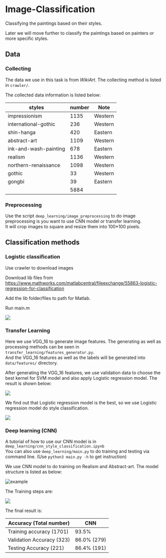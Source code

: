 # Image-Classification
Classifying the paintings based on their styles. 

Later we will move further to classify the paintings based on painters or more specific styles.

## Data 
### Collecting
The data we use in this task is from *WikiArt*. The collecting method is listed in `crawler/`. 

The collected data information is listed below: </br>

| styles  | number  | Note |
|---|---|---|
| impressionism  | 1135  | Western |
| international-gothic  | 236  | Western | 
| shin-hanga  | 420  | Eastern | 
| abstract-art  | 1109  | Western | 
| ink-and-wash-painting  | 678  | Eastern | 
| realism  | 1136  | Western | 
| northern-renaissance  | 1098  | Western | 
| gothic  |  33 | Western | 
| gongbi  | 39  | Eastern | 
| | 5884 | |

### Preprocessing
Use the script `deep_learning/image_preprocessing` to do image preprocessing is you want to use CNN model or transfer learning. </br> 
It will crop images to square and resize them into 100*100 pixels. 

## Classification methods
### Logistic classification

Use crawler to download images

Download lib files from https://www.mathworks.com/matlabcentral/fileexchange/55863-logistic-regression-for-classification

Add the lib folder/files to path for Matlab.

Run main.m

![](https://oh1ulkf4j.qnssl.com/15251606251272.jpg)


### Transfer Learning
Here we use VGG_16 to generate image features. The generating as well as processing methods can be seen in `transfer_learning/features_generator.py`. </br>
And the VGG_16 features as well as the labels will be generated into `data/features/` directory.

After generating the VGG_16 features, we use validation data to choose the best kernel for SVM model and also apply Logistic regression model. The result is shown below: 

![](https://oh1ulkf4j.qnssl.com/15251604946976.jpg)


We find out that Logistic regression model is the best, so we use Logistic regression model do style classification. 

![](https://oh1ulkf4j.qnssl.com/15251605827916.jpg)
 
### Deep learning (CNN)

A tutorial of how to use our CNN model is in `deep_learning/cnn_style_classification.ipynb` <br>
You can also use `deep_learning/main.py` to do training and testing via command line. (Use `python3 main.py -h` to get instruction)<br>

We use CNN model to do training on Realism and Abstract-art. The model structure is listed as below:

![example](https://oh1ulkf4j.qnssl.com/example.png)

The Training steps are:

![](https://oh1ulkf4j.qnssl.com/15251608156302.jpg)

The final result is:

| Accuracy (Total number)  | CNN  |
|---|---|
| Training accuracy (1701)  | 93.5%  | 
| Validation Accuracy (323)  | 86.0% (279)  |  
| Testing Accuracy (221)  | 86.4% (191)  | 









